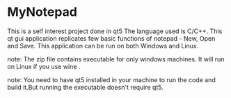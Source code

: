 # MyNotepad
This is a self interest project done in qt5
The language used is C/C++. 
This qt gui application replicates few basic functions of notepad - New, Open and  Save.
This application can be run on both Windows and Linux.

note: The zip file contains executable for only windows machines. It will run on Linux if you use 
wine <executable name>.

note: You need to have qt5 installed in your machine to run the code and build it.But running the executable doesn't require qt5.
